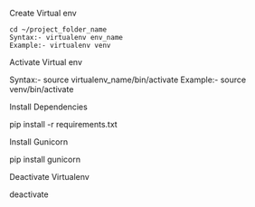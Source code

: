 
Create Virtual env

    cd ~/project_folder_name
    Syntax:- virtualenv env_name
    Example:- virtualenv venv
  
Activate Virtual env

Syntax:- source virtualenv_name/bin/activate
Example:- source venv/bin/activate

Install Dependencies

  pip install -r requirements.txt
  
Install Gunicorn

  pip install gunicorn
  
Deactivate Virtualenv

  deactivate
